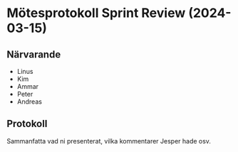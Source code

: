 # Mötesprotokoll Sprint Review (2024-03-15)

## Närvarande
* Linus
* Kim
* Ammar
* Peter
* Andreas

## Protokoll
Sammanfatta vad ni presenterat, vilka kommentarer Jesper hade osv.
